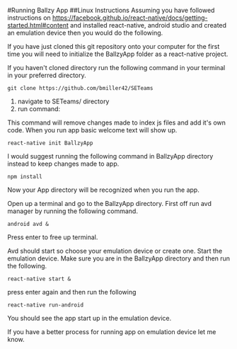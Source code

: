 #Running Ballzy App
##Linux Instructions
Assuming you have followed instructions on https://facebook.github.io/react-native/docs/getting-started.html#content
and installed react-native, android studio and created an emulation device then you would do the following.

If you have just cloned this git repository onto your computer for the first time you will need to initialize the BallzyApp folder as a react-native project. 

If you haven't cloned directory run the following command in your terminal
in your preferred directory.


```git clone https://github.com/bmiller42/SETeams```

1. navigate to SETeams/ directory
2. run command: 

This command will remove changes made to index js files and add it's own
code. When you run app basic welcome text will show up.

```react-native init BallzyApp```

I would suggest running the following command in BallzyApp directory instead 
to keep changes made to app.


```npm install```

Now your App directory will be recognized when you run the app.


Open up a terminal and go to the BallzyApp directory.
First off run avd manager by running the following command.


```android avd &```


Press enter to free up terminal.

Avd should start so choose your emulation device or create one.
Start the emulation device.
Make sure you are in the BallzyApp directory and then run the following.


```react-native start &```


press enter again and then run the following


```react-native run-android```

You should see the app start up in the emulation device.

If you have a better process for running app on emulation device let me know.
